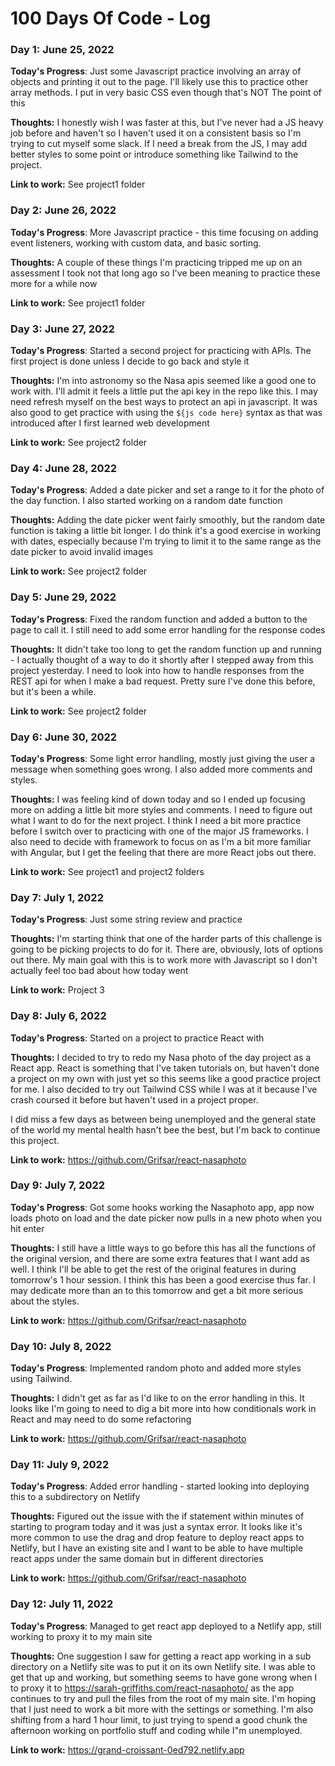 # 100 Days Of Code - Log


### Day 1: June 25, 2022

**Today's Progress**: Just some Javascript practice involving an array of objects and printing it out to the page. I'll likely use this to practice other array methods. I put in very basic CSS even though that's NOT The point of this

**Thoughts:** I honestly wish I was faster at this, but I've never had a JS heavy job before and haven't so I haven't used it on a consistent basis so I'm trying to cut myself some slack. If I need a break from the JS, I may add better styles to some point or introduce something like Tailwind to the project.

**Link to work:** See project1 folder


### Day 2: June 26, 2022

**Today's Progress**: More Javascript practice - this time focusing on adding event listeners, working with custom data, and basic sorting.

**Thoughts:** A couple of these things I'm practicing tripped me up on an assessment I took not that long ago so I've been meaning to practice these more for a while now

**Link to work:** See project1 folder


### Day 3: June 27, 2022

**Today's Progress**: Started a second project for practicing with APIs. The first project is done unless I decide to go back and style it

**Thoughts:** I'm into astronomy so the Nasa apis seemed like a good one to work with. I'll admit it feels a little put the api key in the repo like this. I may need refresh myself on the best ways to protect an api in javascript. It was also good to get practice with using the `${js code here}` syntax as that was introduced after I first learned web development

**Link to work:** See project2 folder


### Day 4: June 28, 2022

**Today's Progress**: Added a date picker and set a range to it for the photo of the day function. I also started working on a random date function

**Thoughts:** Adding the date picker went fairly smoothly, but the random date function is taking a little bit longer. I do think it's a good exercise in working with dates, especially because I'm trying to limit it to the same range as the date picker to avoid invalid images

**Link to work:** See project2 folder


### Day 5: June 29, 2022

**Today's Progress**: Fixed the random function and added a button to the page to call it. I still need to add some error handling for the response codes

**Thoughts:** It didn't take too long to get the random function up and running - I actually thought of a way to do it shortly after I stepped away from this project yesterday. I need to look into how to handle responses from the REST api for when I make a bad request. Pretty sure I've done this before, but it's been a while. 

**Link to work:** See project2 folder


### Day 6: June 30, 2022

**Today's Progress**: Some light error handling, mostly just giving the user a message when something goes wrong. I also added more comments and styles. 

**Thoughts:** I was feeling kind of down today and so I ended up focusing more on adding a little bit more styles and comments. I need to figure out what I want to do for the next project. I think I need a bit more practice before I switch over to practicing with one of the major JS frameworks. I also need to decide with framework to focus on as I'm a bit more familiar with Angular, but I get the feeling that there are more React jobs out there.

**Link to work:** See project1 and project2 folders

### Day 7: July 1, 2022

**Today's Progress**:  Just some string review and practice

**Thoughts:** I'm starting think that one of the harder parts of this challenge is going to be picking projects to do for it. There are, obviously, lots of options out there. My main goal with this is to work more with Javascript so I don't actually feel too bad about how today went

**Link to work:** Project 3

### Day 8: July 6, 2022

**Today's Progress**:  Started on a project to practice React with

**Thoughts:** I decided to try to redo my Nasa photo of the day project as a React app. React is something that I've taken tutorials on, but haven't done a project on my own with just yet so this seems like a good practice project for me. I also decided to try out Tailwind CSS while I was at it because I've crash coursed it before but haven't used in a project proper.

I did miss a few days as between being unemployed and the general state of the world my mental health hasn't bee the best, but I'm back to continue this project.

**Link to work:** https://github.com/Grifsar/react-nasaphoto

### Day 9: July 7, 2022

**Today's Progress**:  Got some hooks working the Nasaphoto app, app now loads photo on load and the date picker now pulls in a new photo when you hit enter

**Thoughts:** I still have a little ways to go before this has all the functions of the original version, and there are some extra features that I want add as well. I think I'll be able to get the rest of the original features in during tomorrow's 1 hour session. I think this has been a good exercise thus far. I may dedicate more than an to this tomorrow and get a bit more serious about the styles.

**Link to work:** https://github.com/Grifsar/react-nasaphoto

### Day 10: July 8, 2022

**Today's Progress**:  Implemented random photo and added more styles using Tailwind. 

**Thoughts:** I didn't get as far as I'd like to on the error handling in this. It looks like I'm going to need to dig a bit more into how conditionals work in React and may need to do some refactoring

**Link to work:** https://github.com/Grifsar/react-nasaphoto

### Day 11: July 9, 2022

**Today's Progress**: Added error handling - started looking into deploying this to a subdirectory on Netlify

**Thoughts:** Figured out the issue with the if statement within minutes of starting to program today and it was just a syntax error. It looks like it's more common to use the drag and drop feature to deploy react apps to Netlify, but I have an existing site and I want to be able to have multiple react apps under the same domain but in different directories

**Link to work:** https://github.com/Grifsar/react-nasaphoto

### Day 12: July 11, 2022

**Today's Progress**: Managed to get react app deployed to a Netlify app, still working to proxy it to my main site

**Thoughts:** One suggestion I saw for getting a react app working in a sub directory on a Netlify site was to put it on its own Netlify site. I was able to get that up and working, but something seems to have gone wrong when I to proxy it to https://sarah-griffiths.com/react-nasaphoto/ as the app continues to try and pull the files from the root of my main site. I'm hoping that I just need to work a bit more with the settings or something. I'm also shifting from a hard 1 hour limit, to just trying to spend a good chunk the afternoon working on portfolio stuff and coding while I"m unemployed.

**Link to work:** https://grand-croissant-0ed792.netlify.app